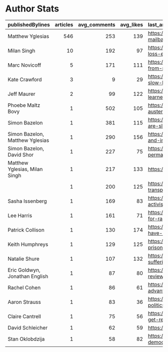 # Author Stats

| publishedBylines                |   articles |   avg_comments |   avg_likes | last_article                                                         |
|:--------------------------------|-----------:|---------------:|------------:|:---------------------------------------------------------------------|
| Matthew Yglesias                |        546 |            253 |         139 | https://www.slowboring.com/p/anti-dutch-mailbag                      |
| Milan Singh                     |         10 |            192 |          97 | https://www.slowboring.com/p/deadweight-loss-explained               |
| Marc Novicoff                   |          5 |            171 |         111 | https://www.slowboring.com/p/farewell-from-marc-the-intern           |
| Kate Crawford                   |          3 |              9 |          29 | https://www.slowboring.com/p/reminder-slow-boring-book-club-thursday |
| Jeff Maurer                     |          2 |             99 |         122 | https://www.slowboring.com/p/what-we-learned-from-the-scotland       |
| Phoebe Maltz Bovy               |          1 |            502 |         105 | https://www.slowboring.com/p/pro-life-austerity-good-luck-with       |
| Simon Bazelon                   |          1 |            381 |         115 | https://www.slowboring.com/p/democrats-are-sleepwalking-into-a       |
| Simon Bazelon, Matthew Yglesias |          1 |            290 |         156 | https://www.slowboring.com/p/the-rise-and-importance-of-secret       |
| Simon Bazelon, David Shor       |          1 |            227 |          75 | https://www.slowboring.com/p/a-permanent-ctc-expansion-with-a        |
| Matthew Yglesias, Milan Singh   |          1 |            217 |         133 | https://www.slowboring.com/p/shifting-left                           |
|                                 |          1 |            200 |         125 | https://www.slowboring.com/p/for-transportation-innovation-to        |
| Sasha Issenberg                 |          1 |            169 |          83 | https://www.slowboring.com/p/abortion-activists-must-learn-to        |
| Lee Harris                      |          1 |            161 |          71 | https://www.slowboring.com/p/the-case-for-rapprochement-with-russia  |
| Patrick Collison                |          1 |            130 |         174 | https://www.slowboring.com/p/we-could-have-universal-covid-vaccines  |
| Keith Humphreys                 |          1 |            129 |         125 | https://www.slowboring.com/p/hispanic-prison                         |
| Natalie Shure                   |          1 |            107 |         132 | https://www.slowboring.com/p/the-suffering-is-real-but-there-is      |
| Eric Goldwyn, Jonathan English  |          1 |             87 |          80 | https://www.slowboring.com/p/amtrak-review                           |
| Rachel Cohen                    |          1 |             86 |          61 | https://www.slowboring.com/p/medicare-advantage                      |
| Aaron Strauss                   |          1 |             83 |          36 | https://www.slowboring.com/p/electoral-politics-on-an-unfair-playing |
| Claire Cantrell                 |          1 |             75 |          56 | https://www.slowboring.com/p/its-time-to-get-real-about-climate      |
| David Schleicher                |          1 |             62 |          59 | https://www.slowboring.com/p/eric-adams                              |
| Stan Oklobdzija                 |          1 |             58 |          82 | https://www.slowboring.com/p/cities-democracy-multiparty             |
